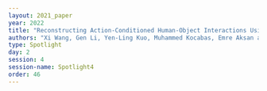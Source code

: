 ```yaml
---
layout: 2021_paper
year: 2022
title: "Reconstructing Action-Conditioned Human-Object Interactions Using Commonsense Knowledge Priors"
authors: "Xi Wang, Gen Li, Yen-Ling Kuo, Muhammed Kocabas, Emre Aksan and Otmar Hilliges"
type: Spotlight
day: 2
session: 4
session-name: Spotlight4
order: 46
---
```

